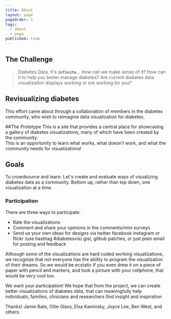 ```yaml
---
title: About
layout: page
pageOrder: 1
tags: 
  - about
  - page
published: true
---
```


## The Challenge

> Diabetes Data.  It's **`infinite`**... How can we make sense of it?
> How can it to help you better manage diabetes?
> Are current diabetes data visualization displays working or not working for you? 

## Revisualizing diabetes

This effort came about through a collaboration of members in the diabetes community,
who wish to reimagine data visualization for diabetes.  

##The Prototype
This is a site that provides a central place for showcasing a gallery of
diabetes visualizations, many of which have been created by the community.  
This is an opportunity to learn what works, what doesn’t work, and what the
community needs for visualizations!

## Goals

To crowdsource and learn.  Let's create and evaluate ways of visualizing diabetes
data as a community.  Bottom up, rather than top down, one visualization at a time. 

### Participation

There are three ways to participate.

  * Rate the visualizations 
  * Comment and share your opinions in the comments/mini surveys
  * Send us your own ideas for designs via twitter facebook instagram or
    flickr (use hashtag #diabetesvis) gist, github patches, or just plain email for posting and feedback

Although some of the visualizations are hard coded working visualizations, we
recognize that not everyone has the ability to program the visualization of
their dreams.  So we would be ecstatic if you even drew it on a piece of paper
with pencil and markers, and took a picture with your cellphone, that would be
very cool too. 

We want your participation! We hope that from the project, we can create better
visualizations of diabetes data, that can meaningfully help individuals, families, clinicians and researchers find insight and inspiration

Thanks!  Jamie Bate, Ollie Glass, Elsa Kaminsky, Joyce Lee, Ben West, and others.

